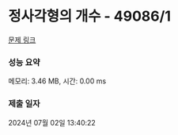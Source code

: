 # 정사각형의 개수 - 49086/1 

[문제 링크](https://level.goorm.io/exam/49086/%EC%A0%95%EC%82%AC%EA%B0%81%ED%98%95%EC%9D%98-%EA%B0%9C%EC%88%98/quiz/1) 

### 성능 요약

메모리: 3.46 MB, 시간: 0.00 ms

### 제출 일자

2024년 07월 02일 13:40:22

